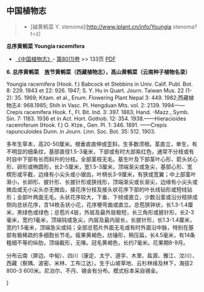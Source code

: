 
## 中国植物志

> * [碱黄鹌菜  Y.  stenoma](http://www.iplant.cn/info/Youngia stenoma?t=z)


**总序黄鹌菜 Youngia racemifera**

* [《中国植物志》](http://www.iplant.cn/frps)- [第80(1)卷](http://www.iplant.cn/frps/vol/80(1)) >> 133页 [PDF](http://www.iplant.cn/frps/pdf/80(1)/133.PDF)


**6. 总序黄鹌菜　旌节黄鹌菜（西藏植物志），高山黄鹌菜（云南种子植物名录）**

Youngia racemifera (Hook. f.) Babcock et Stebbins in Univ. Calif. Publ. Bot. 8: 229. 1943 et 22: 926. 1947; S. Y. Hu in Quart. Journ. Taiwan Mus. 22 (1-2): 35. 1969; Kitam. et al., Enum. Flowering Plant Nepal 3: 449. 1982;西藏植物志4: 968.1985; Shih in Vasc. Pl. Hengduan Mts. vol. 2: 2139. 1994——Crepis racemifera Hook. f., Fl. Bit. Ind. 3: 397. 1883; Hand. -Mazz., Symb. Sin. 7: 1183. 1936 et in Act. Hort. Gothob. 12: 354. 1938.——Hieracioides racemiferum (Hook. f.) O. Ktze., Gen. Pl. 1: 346. 1891. ——Crepis rapunculoides Dunn. in Journ. Linn. Soc. Bot. 35: 512. 1903.

多年生草本，高20-50厘米。根垂直直伸或歪斜，生多数须根。茎直立，单生，有不明显的细条纹，基部直径1.5-3毫米，下部或有时大部紫红色，通常不分枝或有时自中下部有长而斜升的分枝。全部茎枝无毛。基生叶及下部茎叶心形、箭头状心形、卵形或椭圆形，长2-5厘米，宽1.5-3厘米，顶端渐尖或急尖，基部心形、宽楔形或平截，边缘有小尖头或小锯齿，叶柄长3-9厘米，有狭或宽翼；中上部茎叶渐小，长卵形、披针形、长披针形或狭线形，顶端渐尖或长渐尖，边缘有小尖头或微齿或无小尖头亦无微齿，接花序分枝及接头状花序下部的叶长线钻形或短线钻形；全部叶两面无毛。头状花序较大，下垂、下倾或直立，少数沿茎或沿分枝排成侧向总状花序，含14枚舌状小花，花序梗弯曲或直立。总苞狭钟状，长1.3-1.4厘米，黑绿色或绿色；总苞片4层，外层及最外层极短，长三角形或披针形，长2-3毫米，宽约1毫米，顶端钝或急尖，内层及最内层长，长披针形，长1.3-1.4厘米，宽约1.5毫米，顶端急尖或钝；全部总苞片外面无毛或有时外面沿中脉，特别在基部有极稀疏的多细胞长节毛。瘦果黄褐色，纺锤形，稍压扁，长4.5毫米，有14条粗细不等的纵肋，顶端截形，无喙。冠毛黄褐色，长约7毫米。花果期8-9月。

分布云南（屏边、中甸）、四川（康定、太宁、道孚、木里、盐源、雅江、汶川）、西藏（察隅、波密、米林、工布江达）。生于山坡草地、云杉林缘及林下，海拔2 800-3 600米。尼泊尔、不丹、锡金有分布。模式标本采自锡金。

}